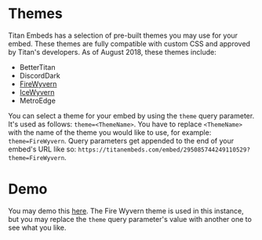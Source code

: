 # Themes

Titan Embeds has a selection of pre-built themes you may use for your embed. These themes are fully compatible with custom CSS and approved by Titan's developers. As of August 2018, these themes include:

* BetterTitan
* DiscordDark
* [FireWyvern](https://titanembeds.com/static/themes/FireWyvern/promo/promo.png)
* [IceWyvern](https://titanembeds.com/static/themes/IceWyvern/promo/promo.png)
* MetroEdge

You can select a theme for your embed by using the ``theme`` query parameter. It's used as follows:
``theme=<ThemeName>``.
You have to replace ``<ThemeName>`` with the name of the theme you would like to use, for example: ``theme=FireWyvern``. Query parameters get appended to the end of your embed's URL like so: ``https://titanembeds.com/embed/295085744249110529?theme=FireWyvern``.

# Demo

You may demo this [here](https://titanembeds.com/embed/295085744249110529?theme=FireWyvern). The Fire Wyvern theme is used in this instance, but you may replace the ``theme`` query parameter's value with another one to see what you like.
